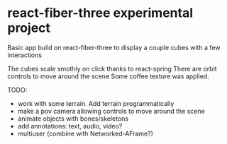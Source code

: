 # react-fiber-three experimental project

Basic app build on react-fiber-three to display a couple cubes with a few interactions

The cubes scale smothly on click thanks to react-spring
There are orbit controls to move around the scene
Some coffee texture was applied.

TODO:
- work with some terrain. Add terrain programmatically
- make a pov camera allowing controls to move around the scene
- animate objects with bones/skeletons
- add annotations: text, audio, video?
- multiuser (combine with Networked-AFrame?)

